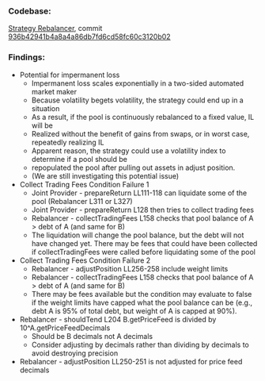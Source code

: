 
### Codebase: 

[Strategy Rebalancer](https://github.com/tonkers-kuma/strategy-rebalancer/), commit [936b42941b4a8a4a86db7fd6cd58fc60c3120b02](https://github.com/tonkers-kuma/strategy-rebalancer/commit/936b42941b4a8a4a86db7fd6cd58fc60c3120b02)
  
### Findings:

- Potential for impermanent loss
    - Impermanent loss scales exponentially in a two-sided automated market maker
    - Because volatility begets volatility, the strategy could end up in a situation
    - As a result, if the pool is continuously rebalanced to a fixed value, IL will be
    - Realized without the benefit of gains from swaps, or in worst case, repeatedly realizing IL
    - Apparent reason, the strategy could use a volatility index to determine if a pool should be
    - repopulated the pool after pulling out assets in adjust position.
    - (We are still investigating this potential issue)
- Collect Trading Fees Condition Failure 1
    - Joint Provider - prepareReturn LL111-118 can liquidate some of the pool (Rebalancer L311 or L327)
    - Joint Provider - prepareReturn L128 then tries to collect trading fees
    - Rebalancer - collectTradingFees L158 checks that pool balance of A > debt of A (and same for B)
    - The liquidation will change the pool balance, but the debt will not have changed yet. There may be fees that could have been collected if collectTradingFees were called before liquidating some of the pool
- Collect Trading Fees Condition Failure 2
    - Rebalancer - adjustPosition LL256-258 include weight limits
    - Rebalancer - collectTradingFees L158 checks that pool balance of A > debt of A (and same for B)
    - There may be fees available but the condition may evaluate to false if the weight limits have capped what the pool balance can be (e.g., debt A is 95% of total debt, but weight of A is capped at 90%).
- Rebalancer - shouldTend L204 B.getPriceFeed is divided by 10^A.getPriceFeedDecimals
    - Should be B decimals not A decimals
    - Consider adjusting by decimals rather than dividing by decimals to avoid destroying precision
- Rebalancer - adjustPosition LL250-251 is not adjusted for price feed decimals